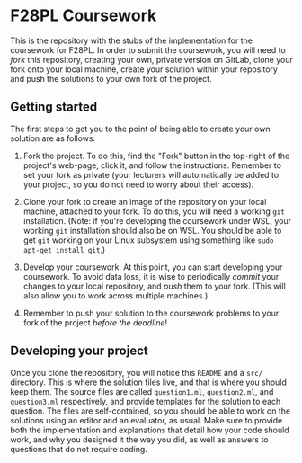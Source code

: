 # F28PL Coursework

This is the repository with the stubs of the implementation for the
coursework for F28PL. In order to submit the coursework, you will need
to *fork* this repository, creating your own, private version on
GitLab, clone your fork onto your local machine, create your solution
within your repository and push the solutions to your own fork of the
project. 

## Getting started

The first steps to get you to the point of being able to create your
own solution are as follows:

1. Fork the project. To do this, find the "Fork" button in the
   top-right of the project's web-page, click it, and follow the
   instructions. Remember to set your fork as private (your lecturers
   will automatically be added to your project, so you do not need to
   worry about their access).

2. Clone your fork to create an image of the repository on your local
   machine, attached to your fork. To do this, you will need a working
   `git` installation. (Note: if you're developing the coursework
   under WSL, your working `git` installation should also be on
   WSL. You should be able to get `git` working on your Linux
   subsystem using something like `sudo apt-get install git`.)

3. Develop your coursework. At this point, you can start developing
   your coursework. To avoid data loss, it is wise to periodically
   *commit* your changes to your local repository, and *push* them to
   your fork. (This will also allow you to work across multiple
   machines.)

4. Remember to push your solution to the coursework problems to
   your fork of the project *before the deadline*!

## Developing your project

Once you clone the repository, you will notice this `README` and a
`src/` directory. This is where the solution files live, and that is
where you should keep them. The source files are called
`question1.ml`, `question2.ml`, and `question3.ml` respectively, and
provide templates for the solution to each question. The files are
self-contained, so you should be able to work on the solutions using
an editor and an evaluator, as usual. Make sure to provide both the
implementation and explanations that detail how your code should work,
and why you designed it the way you did, as well as answers to
questions that do not require coding.
